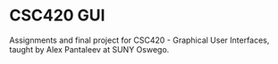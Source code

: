 # CSC420 GUI
Assignments and final project for CSC420 - Graphical User Interfaces, taught by Alex Pantaleev at SUNY Oswego.
